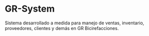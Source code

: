 GR-System
=========

Sistema desarrollado a medida para manejo de ventas, inventario, proveedores, clientes y demás en GR Bicirefacciones.
